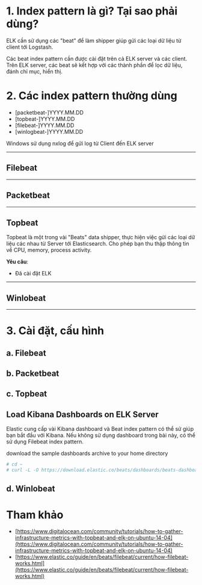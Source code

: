 ﻿# 1. Index pattern là gì? Tại sao phải dùng?

ELK cần sử dụng các "beat" để làm shipper giúp gửi các loại dữ liệu từ client tới Logstash.

Các beat index pattern cần được cài đặt trên cả ELK server và các client. Trên ELK server, các beat sẽ kết hợp với các thành phần để lọc dữ liệu, đánh chỉ mục, hiển thị.

# 2. Các index pattern thường dùng

- [packetbeat-]YYYY.MM.DD
- [topbeat-]YYYY.MM.DD
- [filebeat-]YYYY.MM.DD
- [winlogbeat-]YYYY.MM.DD

Windows sử dụng nxlog để gửi log từ Client đến ELK server

---------
## Filebeat


---------
## Packetbeat


---------
## Topbeat

Topbeat là một trong vài "Beats" data shipper, thực hiện việc gửi các loại dữ liệu các nhau từ Server tới Elasticsearch. Cho phép bạn thu thập thông tin về CPU, memory, process activity.

**Yêu câu**:
- Đã cài đặt ELK

---------
## Winlobeat


---------
# 3. Cài đặt, cấu hình
## a. Filebeat


## b. Packetbeat


## c. Topbeat

Load Kibana Dashboards on ELK Server
----

Elastic cung cấp vài Kibana dashboard và Beat index pattern có thể sử giúp bạn bắt đầu với Kibana. Nếu không sử dụng dashboard trong bài này, có thể  
sử dụng Filebeat index pattern.

download the sample dashboards archive to your home directory
```sh
# cd ~
# curl -L -O https://download.elastic.co/beats/dashboards/beats-dashboards-1.1.0.ziphttps://download.elastic.co/beats/dashboards/beats-dashboards-1.1.0.zip
```

## d. Winlobeat

# Tham khảo
- [https://www.digitalocean.com/community/tutorials/how-to-gather-infrastructure-metrics-with-topbeat-and-elk-on-ubuntu-14-04](https://www.digitalocean.com/community/tutorials/how-to-gather-infrastructure-metrics-with-topbeat-and-elk-on-ubuntu-14-04)
- [https://www.elastic.co/guide/en/beats/filebeat/current/how-filebeat-works.html](https://www.elastic.co/guide/en/beats/filebeat/current/how-filebeat-works.html)

